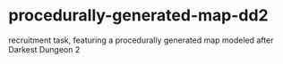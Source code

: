 # procedurally-generated-map-dd2
recruitment task, featuring a procedurally generated map modeled after Darkest Dungeon 2
